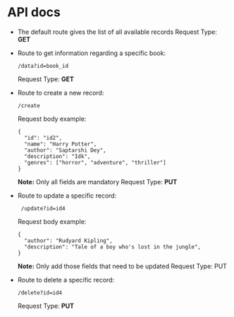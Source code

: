 # API docs
- The default route gives the list of all available records
  Request Type: **GET**
- Route to get information regarding a specific book:

      /data?id=book_id
  Request Type: **GET**
- Route to create a new record:

      /create
  Request body example:

      {
        "id": "id2",
        "name": "Harry Potter",
        "author": "Saptarshi Dey",
        "description": "Idk",
        "genres": ["horror", "adventure", "thriller"]
      }
  **Note:** Only all fields are mandatory
  Request Type: **PUT**
- Route to update a specific record:

       /update?id=id4
  Request body example:
  
      {
        "author": "Rudyard Kipling",
        "description": "Tale of a boy who's lost in the jungle",
      }
  **Note:** Only add those fields that need to be updated
  Request Type: PUT

- Route to delete a specific record:

      /delete?id=id4

  Request Type: **PUT**
